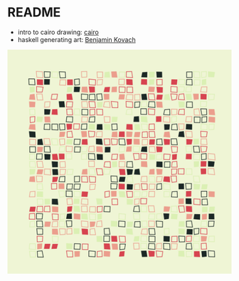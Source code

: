 # README

- intro to cairo drawing: [cairo](https://cairographics.org/)
- haskell generating art: [Benjamin Kovach](https://www.kovach.me/posts/2018-03-07-generating-art.html)

![latest.png](images/latest.png)
